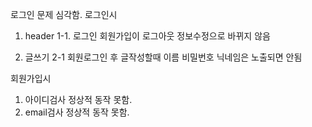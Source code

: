 로그인 문제 심각함.
로그인시 
1. header 
    1-1. 로그인 회원가입이 로그아웃 정보수정으로 바뀌지 않음

2. 글쓰기
    2-1 회원로그인 후 글작성할때 이름 비밀번호 닉네임은 노출되면 안됨

회원가입시
1. 아이디검사 정상적 동작 못함.
2. email검사 정상적 동작 못함. 